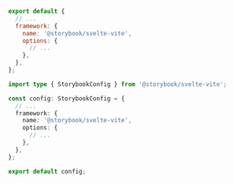 ```js filename=".storybook/main.js" renderer="svelte" language="js"
export default {
  // ...
  framework: {
    name: '@storybook/svelte-vite',
    options: {
      // ...
    },
  },
};
```

```ts filename=".storybook/main.ts" renderer="svelte" language="ts"
import type { StorybookConfig } from '@storybook/svelte-vite';

const config: StorybookConfig = {
  // ...
  framework: {
    name: '@storybook/svelte-vite',
    options: {
      // ...
    },
  },
};

export default config;
```
